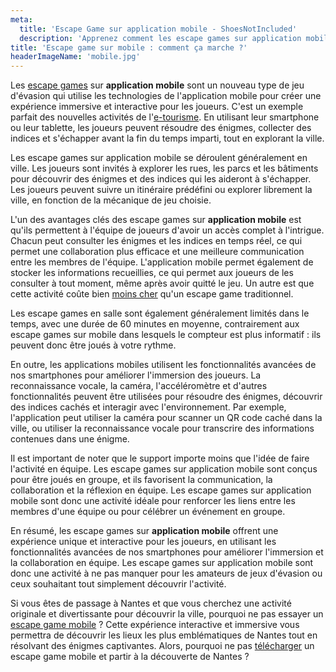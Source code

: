 ```yaml
---
meta:
  title: 'Escape Game sur application mobile - ShoesNotIncluded'
  description: 'Apprenez comment les escape games sur application mobile fonctionnent et découvrez les intérêts et avantages de cette expérience interactive.'
title: 'Escape game sur mobile : comment ça marche ?'
headerImageName: 'mobile.jpg'
---
```


Les [escape games](/blog/escape-game) sur **application mobile** sont un nouveau type de jeu d'évasion qui utilise les technologies de l'application mobile pour créer une expérience immersive et interactive pour les joueurs. C'est un exemple parfait des nouvelles activités de l'[e-tourisme](/blog/e-tourisme). En utilisant leur smartphone ou leur tablette, les joueurs peuvent résoudre des énigmes, collecter des indices et s'échapper avant la fin du temps imparti, tout en explorant la ville.

Les escape games sur application mobile se déroulent généralement en ville. Les joueurs sont invités à explorer les rues, les parcs et les bâtiments pour découvrir des énigmes et des indices qui les aideront à s'échapper. Les joueurs peuvent suivre un itinéraire prédéfini ou explorer librement la ville, en fonction de la mécanique de jeu choisie.

L'un des avantages clés des escape games sur **application mobile** est qu'ils permettent à l'équipe de joueurs d'avoir un accès complet à l'intrigue. Chacun peut consulter les énigmes et les indices en temps réel, ce qui permet une collaboration plus efficace et une meilleure communication entre les membres de l'équipe. L'application mobile permet également de stocker les informations recueillies, ce qui permet aux joueurs de les consulter à tout moment, même après avoir quitté le jeu. Un autre est que cette activité coûte bien [moins cher](/blog/escape-game-pas-cher) qu'un escape game traditionnel.

Les escape games en salle sont également généralement limités dans le temps, avec une durée de 60 minutes en moyenne, contrairement aux escape games sur mobile dans lesquels le compteur est plus informatif : ils peuvent donc être joués à votre rythme.

En outre, les applications mobiles utilisent les fonctionnalités avancées de nos smartphones pour améliorer l'immersion des joueurs. La reconnaissance vocale, la caméra, l'accéléromètre et d'autres fonctionnalités peuvent être utilisées pour résoudre des énigmes, découvrir des indices cachés et interagir avec l'environnement. Par exemple, l'application peut utiliser la caméra pour scanner un QR code caché dans la ville, ou utiliser la reconnaissance vocale pour transcrire des informations contenues dans une énigme.

Il est important de noter que le support importe moins que l'idée de faire l'activité en équipe. Les escape games sur application mobile sont conçus pour être joués en groupe, et ils favorisent la communication, la collaboration et la réflexion en équipe. Les escape games sur application mobile sont donc une activité idéale pour renforcer les liens entre les membres d'une équipe ou pour célébrer un événement en groupe.

En résumé, les escape games sur **application mobile** offrent une expérience unique et interactive pour les joueurs, en utilisant les fonctionnalités avancées de nos smartphones pour améliorer l'immersion et la collaboration en équipe. Les escape games sur application mobile sont donc une activité à ne pas manquer pour les amateurs de jeux d'évasion ou ceux souhaitant tout simplement découvrir l'activité.

Si vous êtes de passage à Nantes et que vous cherchez une activité originale et divertissante pour découvrir la ville, pourquoi ne pas essayer un [escape game mobile](/blog/decouvrir-nantes-escape-game-mobile) ? Cette expérience interactive et immersive vous permettra de découvrir les lieux les plus emblématiques de Nantes tout en résolvant des énigmes captivantes. Alors, pourquoi ne pas [télécharger](/#stores) un escape game mobile et partir à la découverte de Nantes ?
